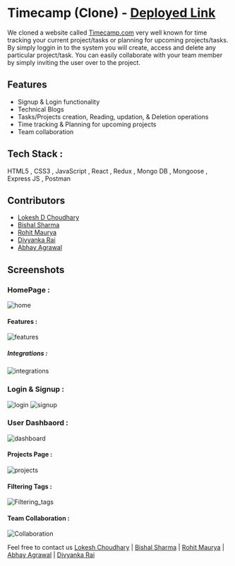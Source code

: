 # Timecamp (Clone) - <a href="https://roaring-travesseiro-7b0d65.netlify.app/" target="_blank" >Deployed Link</a>
We cloned a website called <a href="https://www.timecamp.com/" target="_blank">Timecamp.com</a> very well known for time tracking your current project/tasks or planning for upcoming projects/tasks. By simply loggin in to the system you will create, access and delete any particular project/task. You can easily collaborate with your team member by simply inviting the user over to the project. 

## Features
* Signup & Login functionality
* Technical Blogs 
* Tasks/Projects creation, Reading, updation, & Deletion operations
* Time tracking & Planning for upcoming projects
* Team collaboration 

## Tech Stack :
  HTML5 , CSS3 , JavaScript , React , Redux , Mongo DB , Mongoose , Express JS , Postman 
## Contributors 
 * <a href="https://github.com/lokesh-dc">Lokesh D Choudhary</a>
 * <a href="/github.com/bishal00sharma">Bishal Sharma </a>
 * <a href="https://github.com/MrRohitMI">Rohit Maurya</a>
 * <a href="https://github.com/DivyankaRai">Divyanka Rai </a>
 * <a href="https://github.com/AbhayAg10">Abhay Agrawal</a>

## Screenshots
### HomePage :
![home](https://user-images.githubusercontent.com/103635403/193587694-23b7182d-03f4-48f4-8ea3-ffbece639d6f.png)
#### Features :
![features](https://user-images.githubusercontent.com/103635403/193586160-efbcc44f-e564-4cfd-843a-063b6b7017a6.png)
##### Integrations :
![integrations](https://user-images.githubusercontent.com/103635403/193586287-532f967c-b78c-49d2-946c-1acbd3c30f18.png)
### Login & Signup :
![login](https://user-images.githubusercontent.com/103635403/193586530-0df12ffd-c477-4533-ba43-92da01822b7e.png)
![signup](https://user-images.githubusercontent.com/103635403/193586551-87fdb35d-c5ab-4729-bbb9-f135f7119081.png)
### User Dashbaord :
![dashboard](https://user-images.githubusercontent.com/103635403/193587963-8560524e-54a3-48c0-856c-dabcbfb8ded8.png)
#### Projects Page : 
![projects](https://user-images.githubusercontent.com/103635403/193588086-66d3207d-8a8a-4ded-ab1d-9c0a0ad1a23b.png)
#### Filtering Tags :
![Filtering_tags](https://user-images.githubusercontent.com/103635403/193588156-60c7f14c-cb30-4a58-b79c-b81184a1a32c.png)
#### Team Collaboration :
![Collaboration](https://user-images.githubusercontent.com/103635403/193588269-cddb1ac3-f853-4839-a947-6c999a1057db.png)

Feel free to contact us
<a href="mailto:lokesh.cdewanand@gmail.com">Lokesh Choudhary</a> | <a href="mailto:bishalsharmaece@gmail.com">Bishal Sharma</a> | <a href="mailto:rohitmourya0012@gmail.com">Rohit Maurya</a> | <a href="mailto:abhaytalkin@gmail.com">Abhay Agrawal</a> | <a href="mailto:raidivyanka40@gmail.com">Divyanka Rai</a>
